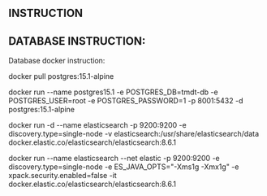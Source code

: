## INSTRUCTION

## DATABASE INSTRUCTION:

Database docker instruction:

docker pull postgres:15.1-alpine

docker run --name postgres15.1 -e POSTGRES_DB=tmdt-db -e POSTGRES_USER=root -e POSTGRES_PASSWORD=1 -p 8001:5432 -d postgres:15.1-alpine


docker run -d --name elasticsearch -p 9200:9200 -e discovery.type=single-node -v elasticsearch:/usr/share/elasticsearch/data docker.elastic.co/elasticsearch/elasticsearch:8.6.1

docker run --name elasticsearch --net elastic -p 9200:9200 -e discovery.type=single-node -e ES_JAVA_OPTS="-Xms1g -Xmx1g" -e xpack.security.enabled=false -it docker.elastic.co/elasticsearch/elasticsearch:8.6.1
